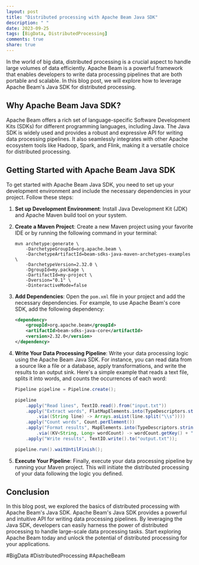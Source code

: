 ```yaml
---
layout: post
title: "Distributed processing with Apache Beam Java SDK"
description: " "
date: 2023-09-25
tags: [BigData, DistributedProcessing]
comments: true
share: true
---
```


In the world of big data, distributed processing is a crucial aspect to handle large volumes of data efficiently. Apache Beam is a powerful framework that enables developers to write data processing pipelines that are both portable and scalable. In this blog post, we will explore how to leverage Apache Beam's Java SDK for distributed processing.

## Why Apache Beam Java SDK?

Apache Beam offers a rich set of language-specific Software Development Kits (SDKs) for different programming languages, including Java. The Java SDK is widely used and provides a robust and expressive API for writing data processing pipelines. It also seamlessly integrates with other Apache ecosystem tools like Hadoop, Spark, and Flink, making it a versatile choice for distributed processing.

## Getting Started with Apache Beam Java SDK

To get started with Apache Beam Java SDK, you need to set up your development environment and include the necessary dependencies in your project. Follow these steps:

1. **Set up Development Environment**: Install Java Development Kit (JDK) and Apache Maven build tool on your system.

2. **Create a Maven Project**: Create a new Maven project using your favorite IDE or by running the following command in your terminal:

    ```
    mvn archetype:generate \
        -DarchetypeGroupId=org.apache.beam \
        -DarchetypeArtifactId=beam-sdks-java-maven-archetypes-examples \
        -DarchetypeVersion=2.32.0 \
        -DgroupId=my.package \
        -DartifactId=my-project \
        -Dversion="0.1" \
        -DinteractiveMode=false
    ```

3. **Add Dependencies**: Open the `pom.xml` file in your project and add the necessary dependencies. For example, to use Apache Beam's core SDK, add the following dependency:

    ```xml
    <dependency>
        <groupId>org.apache.beam</groupId>
        <artifactId>beam-sdks-java-core</artifactId>
        <version>2.32.0</version>
    </dependency>
    ```

4. **Write Your Data Processing Pipeline**: Write your data processing logic using the Apache Beam Java SDK. For instance, you can read data from a source like a file or a database, apply transformations, and write the results to an output sink. Here's a simple example that reads a text file, splits it into words, and counts the occurrences of each word:

    ```java
    Pipeline pipeline = Pipeline.create();

    pipeline
        .apply("Read lines", TextIO.read().from("input.txt"))
        .apply("Extract words", FlatMapElements.into(TypeDescriptors.strings())
            .via((String line) -> Arrays.asList(line.split("\\s"))))
        .apply("Count words", Count.perElement())
        .apply("Format results", MapElements.into(TypeDescriptors.strings())
            .via((KV<String, Long> wordCount) -> wordCount.getKey() + ": " + wordCount.getValue()))
        .apply("Write results", TextIO.write().to("output.txt"));

    pipeline.run().waitUntilFinish();
    ```

5. **Execute Your Pipeline**: Finally, execute your data processing pipeline by running your Maven project. This will initiate the distributed processing of your data following the logic you defined.

## Conclusion

In this blog post, we explored the basics of distributed processing with Apache Beam's Java SDK. Apache Beam's Java SDK provides a powerful and intuitive API for writing data processing pipelines. By leveraging the Java SDK, developers can easily harness the power of distributed processing to handle large-scale data processing tasks. Start exploring Apache Beam today and unlock the potential of distributed processing for your applications.

#BigData #DistributedProcessing #ApacheBeam